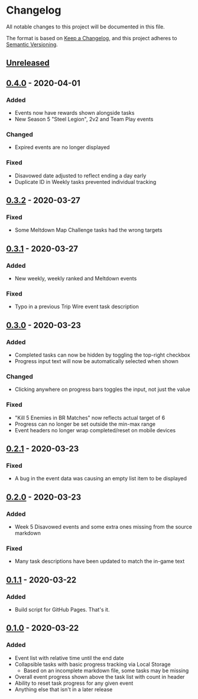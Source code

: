# Changelog

All notable changes to this project will be documented in this file.

The format is based on [Keep a Changelog](https://keepachangelog.com/en/1.0.0/),
and this project adheres to [Semantic Versioning](https://semver.org/spec/v2.0.0.html).


## [Unreleased]


## [0.4.0] - 2020-04-01
### Added
* Events now have rewards shown alongside tasks
* New Season 5 "Steel Legion", 2v2 and Team Play events

### Changed
* Expired events are no longer displayed

### Fixed
* Disavowed date adjusted to reflect ending a day early
* Duplicate ID in Weekly tasks prevented individual tracking


## [0.3.2] - 2020-03-27
### Fixed
* Some Meltdown Map Challenge tasks had the wrong targets


## [0.3.1] - 2020-03-27
### Added
* New weekly, weekly ranked and Meltdown events

### Fixed
* Typo in a previous Trip Wire event task description


## [0.3.0] - 2020-03-23
### Added
* Completed tasks can now be hidden by toggling the top-right checkbox
* Progress input text will now be automatically selected when shown

### Changed
* Clicking anywhere on progress bars toggles the input, not just the value

### Fixed
* "Kill 5 Enemies in BR Matches" now reflects actual target of 6
* Progress can no longer be set outside the min-max range
* Event headers no longer wrap completed/reset on mobile devices


## [0.2.1] - 2020-03-23
### Fixed
* A bug in the event data was causing an empty list item to be displayed


## [0.2.0] - 2020-03-23
### Added
* Week 5 Disavowed events and some extra ones missing from the source markdown

### Fixed
* Many task descriptions have been updated to match the in-game text


## [0.1.1] - 2020-03-22
### Added
* Build script for GitHub Pages. That's it.


## [0.1.0] - 2020-03-22
### Added
* Event list with relative time until the end date
* Collapsible tasks with basic progress tracking via Local Storage
  * Based on an incomplete markdown file, some tasks may be missing
* Overall event progress shown above the task list with count in header
* Ability to reset task progress for any given event
* Anything else that isn't in a later release


[Unreleased]: https://github.com/dshoreman/codtracker/compare/v0.4.0...develop
[0.4.0]: https://github.com/dshoreman/codtracker/compare/v0.3.2...v0.4.0
[0.3.2]: https://github.com/dshoreman/codtracker/compare/v0.3.1...v0.3.2
[0.3.1]: https://github.com/dshoreman/codtracker/compare/v0.3.0...v0.3.1
[0.3.0]: https://github.com/dshoreman/codtracker/compare/v0.2.1...v0.3.0
[0.2.1]: https://github.com/dshoreman/codtracker/compare/v0.2.0...v0.2.1
[0.2.0]: https://github.com/dshoreman/codtracker/compare/v0.1.1...v0.2.0
[0.1.1]: https://github.com/dshoreman/codtracker/compare/v0.1.0...v0.1.1
[0.1.0]: https://github.com/dshoreman/codtracker/releases/tag/v0.1.0
